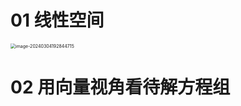# 01 线性空间

<img src="https://cvp.oss-cn-shanghai.aliyuncs.com/picgo/202403041928006.png" alt="image-20240304192844715" style="zoom:50%;" />

# 02 用向量视角看待解方程组

